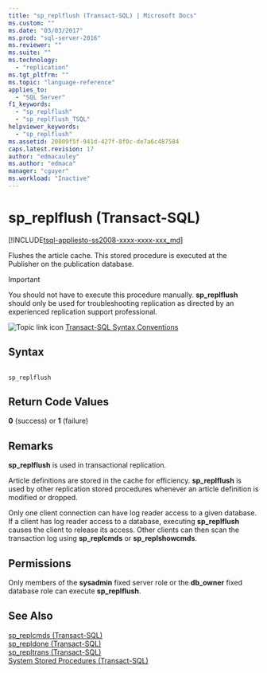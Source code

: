 ```yaml
---
title: "sp_replflush (Transact-SQL) | Microsoft Docs"
ms.custom: ""
ms.date: "03/03/2017"
ms.prod: "sql-server-2016"
ms.reviewer: ""
ms.suite: ""
ms.technology: 
  - "replication"
ms.tgt_pltfrm: ""
ms.topic: "language-reference"
applies_to: 
  - "SQL Server"
f1_keywords: 
  - "sp_replflush"
  - "sp_replflush_TSQL"
helpviewer_keywords: 
  - "sp_replflush"
ms.assetid: 20809f5f-941d-427f-8f0c-de7a6c487584
caps.latest.revision: 17
author: "edmacauley"
ms.author: "edmaca"
manager: "cguyer"
ms.workload: "Inactive"
---
```

# sp_replflush (Transact-SQL)
[!INCLUDE[tsql-appliesto-ss2008-xxxx-xxxx-xxx_md](../../includes/tsql-appliesto-ss2008-xxxx-xxxx-xxx-md.md)]

  Flushes the article cache. This stored procedure is executed at the Publisher on the publication database.  
  
> [!IMPORTANT]  
>  You should not have to execute this procedure manually. **sp_replflush** should only be used for troubleshooting replication as directed by an experienced replication support professional.  
  
 ![Topic link icon](../../database-engine/configure-windows/media/topic-link.gif "Topic link icon") [Transact-SQL Syntax Conventions](../../t-sql/language-elements/transact-sql-syntax-conventions-transact-sql.md)  
  
## Syntax  
  
```  
  
sp_replflush  
```  
  
## Return Code Values  
 **0** (success) or **1** (failure)  
  
## Remarks  
 **sp_replflush** is used in transactional replication.  
  
 Article definitions are stored in the cache for efficiency. **sp_replflush** is used by other replication stored procedures whenever an article definition is modified or dropped.  
  
 Only one client connection can have log reader access to a given database. If a client has log reader access to a database, executing **sp_replflush** causes the client to release its access. Other clients can then scan the transaction log using **sp_replcmds** or **sp_replshowcmds**.  
  
## Permissions  
 Only members of the **sysadmin** fixed server role or the **db_owner** fixed database role can execute **sp_replflush**.  
  
## See Also  
 [sp_replcmds &#40;Transact-SQL&#41;](../../relational-databases/system-stored-procedures/sp-replcmds-transact-sql.md)   
 [sp_repldone &#40;Transact-SQL&#41;](../../relational-databases/system-stored-procedures/sp-repldone-transact-sql.md)   
 [sp_repltrans &#40;Transact-SQL&#41;](../../relational-databases/system-stored-procedures/sp-repltrans-transact-sql.md)   
 [System Stored Procedures &#40;Transact-SQL&#41;](../../relational-databases/system-stored-procedures/system-stored-procedures-transact-sql.md)  
  
  
